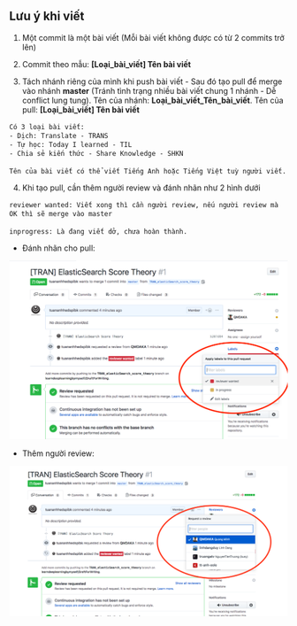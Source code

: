 ## Lưu ý khi viết

1. Một commit là một bài viết (Mỗi bài viết không được có từ 2 commits trở lên)

2. Commit theo mẫu: **[Loại_bài_viết] Tên bài viết**

3. Tách nhánh riêng của mình khi push bài viết - Sau đó tạo pull để merge vào nhánh **master** (Tránh tình trạng nhiều bài viết chung 1 nhánh - Dễ conflict lung tung). Tên của nhánh: **Loại_bài_viết_Tên_bài_viết**. Tên của pull: **[Loại_bài_viết] Tên bài viết**

```
Có 3 loại bài viết:
- Dịch: Translate - TRANS
- Tự học: Today I learned - TIL
- Chia sẻ kiến thức - Share Knowledge - SHKN

Tên của bài viết có thể viết Tiếng Anh hoặc Tiếng Việt tuỳ người viết.
```

4. Khi tạo pull, cần thêm người review và đánh nhãn như 2 hình dưới

```
reviewer wanted: Viết xong thì cần người review, nếu người review mà OK thì sẽ merge vào master

inprogress: Là đang viết dở, chưa hoàn thành.
```

- Đánh nhãn cho pull:

<img src="ImagesReadme/pic1.png" alt="Readme pic 1" title="Readme pic 1">

- Thêm người review:

<img src="ImagesReadme/pic2.png" alt="Readme pic 2" title="Readme pic 2">
